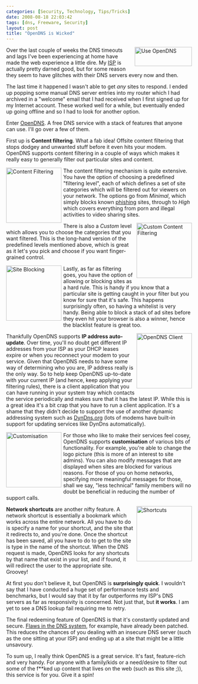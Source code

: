 ```yaml
---
categories: [Security, Technology, Tips/Tricks]
date: 2008-08-18 22:03:42
tags: [dns, Freeware, Security]
layout: post
title: "OpenDNS is Wicked"
---
```

<a title="Use OpenDNS to make your Internet faster, safer, and smarter." href="http://www.opendns.com/share/"><img src="http://images.opendns.com/buttons/use_opendns_155x52.gif" width="155" height="52" style="border:0; float:right; margin-left:5px;margin-bottom;5px" alt="Use OpenDNS" /></a>Over the last couple of weeks the DNS timeouts and lags I've been experiencing at home have made the web experience a little dire. My <a href="http://internode.on.net/" title="Internode">ISP</a> is actually pretty darned good, but for some reason they seem to have glitches with their DNS servers every now and then.

<!--more-->

The last time it happened I wasn't able to get <em>any</em> sites to respond. I ended up popping some manual DNS server entries into my router which I had archived in a "welcome" email that I had received when I first signed up for my Internet account. These worked well for a while, but eventually ended up going offline and so I had to look for another option.

Enter <a href="http://opendns.org/" title="OpenDNS">OpenDNS</a>. A free DNS service with a stack of features that anyone can use. I'll go over a few of them.

First up is <strong>Content filtering</strong>. What a fab idea! Offsite content filtering that stops dodgey and unwanted stuff before it even hits your modem. OpenDNS supports content filtering in a couple of ways which makes it really easy to generally filter out particular sites and content.

<a href="/uploads/2008/08/opendns_content_filtering_levels.png"><img src="/uploads/2008/08/opendns_content_filtering_levels.png" alt="Content Filtering" title="Content Filtering" width="150" style="float:left; margin-right:5px; margin-bottom:5px;" rel="lightbox[opendns]" /></a>The content filtering mechanism is quite extensive. You have the option of choosing a predefined "filtering level", each of which defines a set of site categories which will be filtered out for viewers on your network. The options go from <em>Minimal</em>, which simply blocks known <a href="http://en.wikipedia.org/wiki/Phishing" title="Phishing">phishing</a> sites, through to <em>High</em> which covers everything from porn and illegal activities to video sharing sites.

<a href="/uploads/2008/08/opendns_content_filtering_custom.png"><img src="/uploads/2008/08/opendns_content_filtering_custom.png" alt="Custom Content Filtering" title="Custom Content Filtering" width="150" style="float:right; margin-left:5px; margin-bottom:5px;" rel="lightbox[opendns]" /></a>There is also a <em>Custom</em> level which allows you to choose the categories that you want filtered. This is the long-hand version of the predefined levels mentioned above, which is great as it let's you pick and choose if you want finger-grained control.

<a href="/uploads/2008/08/opendns_site_block.png"><img src="/uploads/2008/08/opendns_site_block.png" alt="Site Blocking" title="Site Blocking" width="150" style="float:left; margin-right:5px; margin-bottom:5px;" rel="lightbox[opendns]" /></a>Lastly, as far as filtering goes, you have the option of allowing or blocking sites as a hard rule. This is handy if you know that a particular site is getting caught in your filter but you know for sure that it's safe. This happens surprisingly often, so having a whitelist is very handy. Being able to block a stack of ad sites before they even hit your browser is also a winner, hence the blacklist feature is great too.

<a href="/uploads/2008/08/opendns_client.png"><img src="/uploads/2008/08/opendns_client.png" alt="OpenDNS Client" title="OpenDNS Client" width="150" style="float:right; margin-left:5px; margin-bottom:5px;" rel="lightbox[opendns]" /></a>Thankfully OpenDNS supports <strong>IP address auto-update</strong>. Over time, you'll no doubt get different IP addresses from your ISP as your DHCP leases expire or when you reconnect your modem to your service. Given that OpenDNS needs to have some way of determining who you are, IP address really is the only way. So to help keep OpenDNS up-to-date with your current IP (and hence, keep applying your filtering rules), there is a client application that you can have running in your system tray which contacts the service periodically and makes sure that it has the latest IP. While this is a great idea it's a bit crap that you have to run a client application. It's a shame that they didn't decide to support the use of another dynamic addressing system such as <a href="http://dyndns.org/" title="DynDns">DynDns.org</a> (lots of modems have built-in support for updating services like DynDns automatically).

<a href="/uploads/2008/08/opendns_customisation.png"><img src="/uploads/2008/08/opendns_customisation.png" alt="Customisation" title="Customisation" width="150" style="float:left; margin-right:5px; margin-bottom:5px;" rel="lightbox[opendns]" /></a>For those who like to make their services feel cosey, OpenDNS supports <strong>customisation</strong> of various bits of functionality. For example, you're able to change the logo picture (this is more of an interest to site admins). You can also modify messages that are displayed when sites are blocked for various reasons. For those of you on home networks, specifying more meaningful messages for those, shall we say, "less technical" family members will no doubt be beneficial in reducing the number of support calls.

<a href="/uploads/2008/08/opendns_shortcuts.png"><img src="/uploads/2008/08/opendns_shortcuts.png" alt="Shortcuts" title="Shortcuts" width="150" style="float:right; margin-left:5px; margin-bottom:5px;" rel="lightbox[opendns]" /></a><strong>Network shortcuts</strong> are another nifty feature. A network shortcut is essentially a bookmark which works across the entire network. All you have to do is specify a name for your shortcut, and the site that it redirects to, and you're done. Once the shortcut has been saved, all you have to do to get to the site is type in the name of the shortcut. When the DNS request is made, OpenDNS looks for any shortcuts by that name that exist in your list, and if found, it will redirect the user to the appropriate site. Groovey!

At first you don't believe it, but OpenDNS is <strong>surprisingly quick</strong>. I wouldn't say that I have conducted a huge set of performance tests and benchmarks, but I would say that it by far outperforms my ISP's DNS servers as far as responsivity is concerned. Not just that, but <strong>it works</strong>. I am yet to see a DNS lookup fail requiring me to retry.

The final redeeming feature of OpenDNS is that it's constantly updated and secure. <a href="http://www.doxpara.com/?p=1185">Flaws in the DNS system</a>, for example, have already been patched. This reduces the chances of you dealing with an insecure DNS server (such as the one sitting at your ISP) and ending up at a site that might be a little unsavoury.

To sum up, I really think OpenDNS is a great service. It's fast, feature-rich and very handy. For anyone with a family/kids or a need/desire to filter out some of the f**ked up content that lives on the web (such as this site ;)), this service is for you. Give it a spin!
